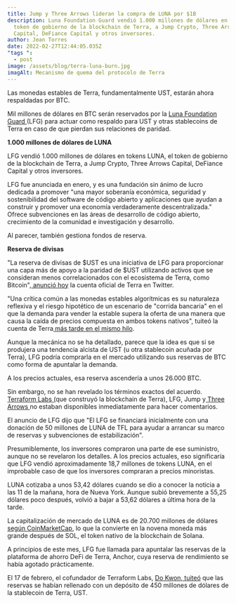 ```yaml
---
title: Jump y Three Arrows lideran la compra de LUNA por $1B
description: Luna Foundation Guard vendió 1.000 millones de dólares en LUNA, el
  token de gobierno de la blockchain de Terra, a Jump Crypto, Three Arrows
  Capital, DeFiance Capital y otros inversores.
author: Jean Torres
date: 2022-02-27T12:44:05.035Z
"tags ":
  - post
image: /assets/blog/terra-luna-burn.jpg
imagAlt: Mecanismo de quema del protocolo de Terra
---
```

Las monedas estables  de Terra, fundamentalmente UST, estarán ahora respaldadas por BTC.

Mil millones de dólares en BTC serán reservados por la [Luna Foundation Guard ](https://lfg.org/missionandvision/)(LFG) para actuar como respaldo para UST y otras stablecoins de Terra en caso de que pierdan sus relaciones de paridad.

**1.000 millones de dólares de LUNA**


LFG vendió 1.000 millones de dólares en tokens LUNA, el token de gobierno de la blockchain de Terra, a Jump Crypto, Three Arrows Capital, DeFiance Capital y otros inversores. 

LFG fue anunciada en enero, y es una fundación sin ánimo de lucro dedicada a promover "una mayor soberanía económica, seguridad y sostenibilidad del software de código abierto y aplicaciones que ayudan a construir y promover una economía verdaderamente descentralizada." Ofrece subvenciones en las áreas de desarrollo de código abierto, crecimiento de la comunidad e investigación y desarrollo.

Al parecer, también gestiona fondos de reserva. 

**Reserva de divisas**


"La reserva de divisas de $UST es una iniciativa de LFG para proporcionar una capa más de apoyo a la paridad de $UST utilizando activos que se consideran menos correlacionados con el ecosistema de Terra, como Bitcoin",[ anunció hoy](https://twitter.com/terra_money/status/1496162893334827014) la cuenta oficial de Terra en Twitter.

"Una crítica común a las monedas estables algorítmicas es su naturaleza reflexiva y el riesgo hipotético de un escenario de "corrida bancaria" en el que la demanda para vender la estable supera la oferta de una manera que causa la caída de precios compuesta en ambos tokens nativos", tuiteó la cuenta de Terra[ más tarde en el mismo hilo](https://twitter.com/terra_money/status/1496162891413737483). 

Aunque la mecánica no se ha detallado, parece que la idea es que si se produjera una tendencia alcista de UST (u otra stablecoin acuñada por Terra), LFG podría comprarla en el mercado utilizando sus reservas de BTC como forma de apuntalar la demanda.

A los precios actuales, esa reserva ascendería a unos 26.000 BTC.

Sin embargo, no se han revelado los términos exactos del acuerdo. [Terraform Labs (](https://www.terra.money/)que construyó la blockchain de Terra), LFG, Jump y[ Three Arrows ](https://www.threearrowscap.com/select-investments/)no estaban disponibles inmediatamente para hacer comentarios. 

El anuncio de LFG dijo que "El LFG se financiará inicialmente con una donación de 50 millones de LUNA de TFL para ayudar a arrancar su marco de reservas y subvenciones de estabilización".

Presumiblemente, los inversores compraron una parte de ese suministro, aunque no se revelaron los detalles. A los precios actuales, eso significaría que LFG vendió aproximadamente 18,7 millones de tokens LUNA, en el improbable caso de que los inversores compraran a precios minoristas.

LUNA cotizaba a unos 53,42 dólares cuando se dio a conocer la noticia a las 11 de la mañana, hora de Nueva York. Aunque subió brevemente a 55,25 dólares poco después, volvió a bajar a 53,62 dólares a última hora de la tarde. 

La capitalización de mercado de LUNA es de 20.700 millones de dólares [según CoinMarketCap](https://coinmarketcap.com/currencies/terra-luna/), lo que la convierte en la novena moneda más grande después de SOL, el token nativo de la blockchain de Solana. 

A principios de este mes, LFG fue llamada para apuntalar las reservas de la plataforma de ahorro DeFi de Terra, Anchor, cuya reserva de rendimiento se había agotado prácticamente. 

El 17 de febrero, el cofundador de Terraform Labs, [Do Kwon, tuiteó](https://twitter.com/stablekwon/status/1494470634042060800) que las reservas se habían rellenado con un depósito de 450 millones de dólares de la stablecoin de Terra, UST.